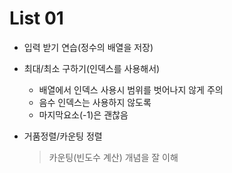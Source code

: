 # List 01

- 입력 받기 연습(정수의 배열을 저장)

- 최대/최소 구하기(인덱스를 사용해서)
     - 배열에서 인덱스 사용시 범위를 벗어나지 않게 주의
     - 음수 인덱스는 사용하지 않도록
     - 마지막요소(-1)은 괜찮음

- 거품정렬/카운팅 정렬
     > 카운팅(빈도수 계산) 개념을 잘 이해